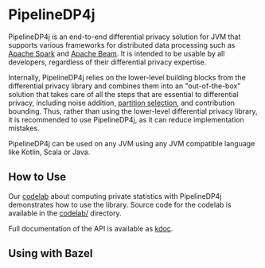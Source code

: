 <!-- TODO: revise all pipelinedp4j related readmes (this one,
google internal and root differential privacy package readme). -->

# PipelineDP4j

PipelineDP4j is an end-to-end differential privacy solution for JVM that supports various frameworks for distributed data processing such as [Apache Spark](https://spark.apache.org/) and
[Apache Beam](https://beam.apache.org/documentation/).
It is intended to be usable by all developers, regardless of their differential
privacy expertise.

Internally, PipelineDP4j relies on the lower-level building blocks from the
differential privacy library and combines them into an "out-of-the-box" solution
that takes care of all the steps that are essential to differential privacy,
including noise addition, [partition selection](https://arxiv.org/abs/2006.03684),
and contribution bounding. Thus, rather than using the lower-level differential
privacy library, it is recommended to use PipelineDP4j, as it can reduce
implementation mistakes.

PipelineDP4j can be used on any JVM using any JVM compatible language like Kotlin, Scala or Java.

## How to Use

<!-- TODO: create codelab and check links. -->
Our [codelab](https://codelabs.developers.google.com/codelabs/pipelinedp4j/)
about computing private statistics with PipelineDP4j
demonstrates how to use the library. Source code for the codelab is available in
the [codelab/](codelab)
directory.

<!-- TODO: insert link. -->
Full documentation of the API is available as [kdoc]().

## Using with Bazel
<!-- TODO: describe how to build. -->